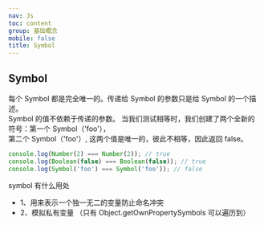 ```yaml
---
nav: Js
toc: content
group: 基础概念
mobile: false
title: Symbol
---
```


## Symbol

每个 Symbol 都是完全唯一的。传递给 Symbol 的参数只是给 Symbol 的一个描述。  
Symbol 的值不依赖于传递的参数。 当我们测试相等时，我们创建了两个全新的符号：第一个 Symbol（'foo'），  
第二个 Symbol（'foo'）, 这两个值是唯一的，彼此不相等，因此返回 false。

```js
console.log(Number(2) === Number(2)); // true
console.log(Boolean(false) === Boolean(false)); // true
console.log(Symbol('foo') === Symbol('foo')); // false
```

symbol 有什么用处

- 1、用来表示一个独一无二的变量防止命名冲突
- 2、模拟私有变量 （只有 Object.getOwnPropertySymbols 可以遍历到）
